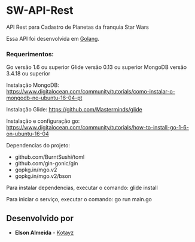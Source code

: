 # SW-API-Rest

API Rest para Cadastro de Planetas da franquia Star Wars

Essa API foi desenvolvida em [Golang](https://golang.org/).

### Requerimentos:

Go versão 1.6 ou superior
Glide versão 0.13 ou superior
MongoDB versão 3.4.18 ou superior

Instalação MongoDB:
https://www.digitalocean.com/community/tutorials/como-instalar-o-mongodb-no-ubuntu-16-04-pt

Instalação Glide:
https://github.com/Masterminds/glide

Instalação e configuração go:
https://www.digitalocean.com/community/tutorials/how-to-install-go-1-6-on-ubuntu-16-04

Dependencias do projeto:
 * github.com/BurntSushi/toml
 * github.com/gin-gonic/gin
 * gopkg.in/mgo.v2
 * gopkg.in/mgo.v2/bson

Para instalar dependencias, executar o comando: glide install

Para iniciar o serviço, executar o comando: go run main.go

## Desenvolvido por

* **Elson Almeida** - [Kotayz](https://github.com/kotayz)

